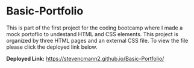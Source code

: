 # Basic-Portfolio
This is part of the first project for the coding bootcamp where I made a mock portoflio to undestand HTML and CSS elements. 
This project is organized by three HTML pages and an external CSS file. To view the file please click the deployed link below.


**Deployed Link:**
https://stevencmann2.github.io/Basic-Portfolio/
